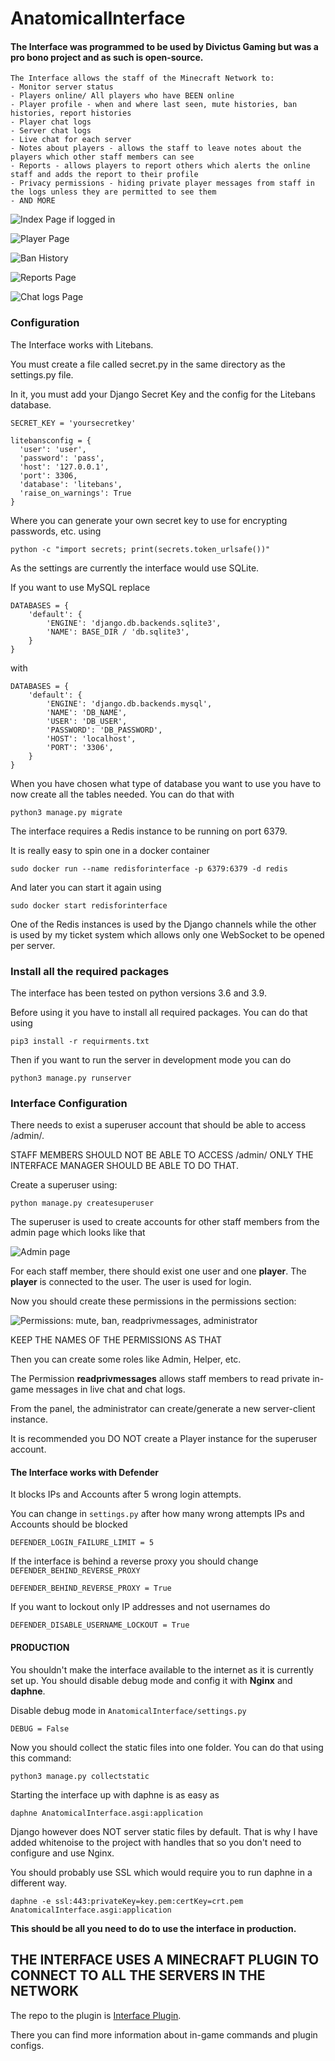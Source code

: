 # AnatomicalInterface
#### The Interface was programmed to be used by Divictus Gaming but was a pro bono project and as such is open-source.

```
The Interface allows the staff of the Minecraft Network to:
- Monitor server status
- Players online/ All players who have BEEN online
- Player profile - when and where last seen, mute histories, ban histories, report histories
- Player chat logs
- Server chat logs
- Live chat for each server
- Notes about players - allows the staff to leave notes about the players which other staff members can see
- Reports - allows players to report others which alerts the online staff and adds the report to their profile
- Privacy permissions - hiding private player messages from staff in the logs unless they are permitted to see them
- AND MORE
```

![Index Page if logged in](https://i.imgur.com/1kUBxVB.png)

![Player Page](https://i.imgur.com/Wm41Xol.png)

![Ban History](https://i.imgur.com/AyGT32i.png)

![Reports Page](https://i.imgur.com/9w7XLFd.png)

![Chat logs Page](https://i.imgur.com/LLc4ScL.png)

### Configuration

The Interface works with Litebans.

You must create a file called secret.py in the same directory as the settings.py file.


In it, you must add your Django Secret Key and the config for the Litebans database.
```
SECRET_KEY = 'yoursecretkey'

litebansconfig = {
  'user': 'user',
  'password': 'pass',
  'host': '127.0.0.1',
  'port': 3306,
  'database': 'litebans',
  'raise_on_warnings': True
}
```
Where you can generate your own secret key to use for encrypting passwords, etc. using
```
python -c "import secrets; print(secrets.token_urlsafe())"
```

As the settings are currently the interface would use SQLite.

If you want to use MySQL replace 
```
DATABASES = {
    'default': {
        'ENGINE': 'django.db.backends.sqlite3',
        'NAME': BASE_DIR / 'db.sqlite3',
    }
}
```
with 
```
DATABASES = {
    'default': {
        'ENGINE': 'django.db.backends.mysql', 
        'NAME': 'DB_NAME',
        'USER': 'DB_USER',
        'PASSWORD': 'DB_PASSWORD',
        'HOST': 'localhost', 
        'PORT': '3306',
    }
}
```
When you have chosen what type of database you want to use you have to now create all the tables needed. You can do that with
```
python3 manage.py migrate
```

The interface requires a Redis instance to be running on port 6379.

It is really easy to spin one in a docker container
```
sudo docker run --name redisforinterface -p 6379:6379 -d redis
```

And later you can start it again using
```
sudo docker start redisforinterface 
```

One of the Redis instances is used by the Django channels while the other is used by my ticket system which allows only one WebSocket to be opened per server.

### Install all the required packages
The interface has been tested on python versions 3.6 and 3.9.

Before using it you have to install all required packages. You can do that using
```
pip3 install -r requirments.txt
```
Then if you want to run the server in development mode you can do
```
python3 manage.py runserver
```

### Interface Configuration

There needs to exist a superuser account that should be able to access /admin/.

STAFF MEMBERS SHOULD NOT BE ABLE TO ACCESS /admin/ ONLY THE INTERFACE MANAGER SHOULD BE ABLE TO DO THAT.

Create a superuser using:


```
python manage.py createsuperuser
```

The superuser is used to create accounts for other staff members from the admin page which looks like that

![Admin page](https://i.imgur.com/CSQJ2XM.png)

For each staff member, there should exist one user and one **player**.
The **player** is connected to the user. The user is used for login.

Now you should create these permissions in the permissions section:

![Permissions: mute, ban, readprivmessages, administrator](https://i.imgur.com/4Kea3Jn.png)

KEEP THE NAMES OF THE PERMISSIONS AS THAT

Then you can create some roles like Admin, Helper, etc.

The Permission **readprivmessages** allows staff members to read private in-game messages in live chat and chat logs.


From the panel, the administrator can create/generate a new server-client instance.

It is recommended you DO NOT create a Player instance for the superuser account.

#### The Interface works with Defender
It blocks IPs and Accounts after 5 wrong login attempts.

You can change in `settings.py` after how many wrong attempts IPs and Accounts should be blocked
```
DEFENDER_LOGIN_FAILURE_LIMIT = 5
```
If the interface is behind a reverse proxy you should change `DEFENDER_BEHIND_REVERSE_PROXY`
```
DEFENDER_BEHIND_REVERSE_PROXY = True
```
If you want to lockout only IP addresses and not usernames do
```
DEFENDER_DISABLE_USERNAME_LOCKOUT = True
```

#### PRODUCTION
You shouldn't make the interface available to the internet as it is currently set up.
You should disable debug mode and config it with **Nginx** and **daphne**.

Disable debug mode in `AnatomicalInterface/settings.py`
```
DEBUG = False
```
Now you should collect the static files into one folder. You can do that using this command:
```
python3 manage.py collectstatic
```
Starting the interface up with daphne is as easy as 
```
daphne AnatomicalInterface.asgi:application
```
Django however does NOT server static files by default. That is why I have added whitenoise to the project with handles that so you don't need to configure and use Nginx.

You should probably use SSL which would require you to run daphne in a different way.
```
daphne -e ssl:443:privateKey=key.pem:certKey=crt.pem AnatomicalInterface.asgi:application
```
**This should be all you need to do to use the interface in production.**



## THE INTERFACE USES A MINECRAFT PLUGIN TO CONNECT TO ALL THE SERVERS IN THE NETWORK
The repo to the plugin is [Interface Plugin](https://github.com/ysanatomic/divictus-interface-plugin "Interface Plugin").

There you can find more information about in-game commands and plugin configs.



